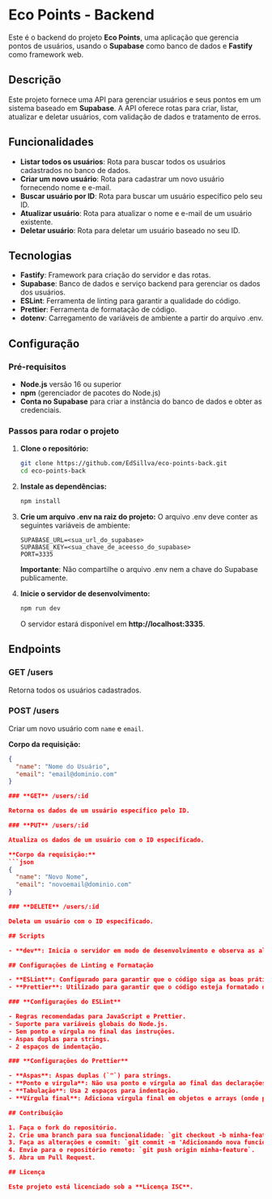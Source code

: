# Eco Points - Backend

Este é o backend do projeto **Eco Points**, uma aplicação que gerencia pontos de usuários, usando o **Supabase** como banco de dados e **Fastify** como framework web.

## Descrição

Este projeto fornece uma API para gerenciar usuários e seus pontos em um sistema baseado em **Supabase**. A API oferece rotas para criar, listar, atualizar e deletar usuários, com validação de dados e tratamento de erros.

## Funcionalidades

- **Listar todos os usuários**: Rota para buscar todos os usuários cadastrados no banco de dados.
- **Criar um novo usuário**: Rota para cadastrar um novo usuário fornecendo nome e e-mail.
- **Buscar usuário por ID**: Rota para buscar um usuário específico pelo seu ID.
- **Atualizar usuário**: Rota para atualizar o nome e e-mail de um usuário existente.
- **Deletar usuário**: Rota para deletar um usuário baseado no seu ID.

## Tecnologias

- **Fastify**: Framework para criação do servidor e das rotas.
- **Supabase**: Banco de dados e serviço backend para gerenciar os dados dos usuários.
- **ESLint**: Ferramenta de linting para garantir a qualidade do código.
- **Prettier**: Ferramenta de formatação de código.
- **dotenv**: Carregamento de variáveis de ambiente a partir do arquivo .env.

## Configuração

### Pré-requisitos

- **Node.js** versão 16 ou superior
- **npm** (gerenciador de pacotes do Node.js)
- **Conta no Supabase** para criar a instância do banco de dados e obter as credenciais.

### Passos para rodar o projeto

1. **Clone o repositório:**

   ```bash
   git clone https://github.com/EdSillva/eco-points-back.git
   cd eco-points-back
   ```

2. **Instale as dependências:**

   ```bash
   npm install
   ```

3. **Crie um arquivo .env na raiz do projeto:**
   O arquivo .env deve conter as seguintes variáveis de ambiente:

   ```env
   SUPABASE_URL=<sua_url_do_supabase>
   SUPABASE_KEY=<sua_chave_de_aceesso_do_supabase>
   PORT=3335
   ```

   **Importante**: Não compartilhe o arquivo .env nem a chave do Supabase publicamente.

4. **Inicie o servidor de desenvolvimento:**
   ```bash
   npm run dev
   ```
   O servidor estará disponível em **http://localhost:3335**.

## Endpoints

### **GET** /users

Retorna todos os usuários cadastrados.

### **POST** /users

Criar um novo usuário com `name` e `email`.

**Corpo da requisição:**

````json
{
  "name": "Nome do Usuário",
  "email": "email@dominio.com"
}

### **GET** /users/:id

Retorna os dados de um usuário específico pelo ID.

### **PUT** /users/:id

Atualiza os dados de um usuário com o ID especificado.

**Corpo da requisição:**
```json
{
  "name": "Novo Nome",
  "email": "novoemail@dominio.com"
}

### **DELETE** /users/:id

Deleta um usuário com o ID especificado.

## Scripts

- **dev**: Inicia o servidor em modo de desenvolvimento e observa as alterações nos arquivos. (Comando: `npm run dev`).

## Configurações de Linting e Formatação

- **ESLint**: Configurado para garantir que o código siga as boas práticas de JavaScript e o estilo definido pelo projeto.
- **Prettier**: Utilizado para garantir que o código esteja formatado de maneira consistente.

### **Configurações do ESLint**

- Regras recomendadas para JavaScript e Prettier.
- Suporte para variáveis globais do Node.js.
- Sem ponto e vírgula no final das instruções.
- Aspas duplas para strings.
- 2 espaços de indentação.

### **Configurações do Prettier**

- **Aspas**: Aspas duplas (`"`) para strings.
- **Ponto e vírgula**: Não usa ponto e vírgula ao final das declarações.
- **Tabulação**: Usa 2 espaços para indentação.
- **Vírgula final**: Adiciona vírgula final em objetos e arrays (onde permitido pelo ES5).

## Contribuição

1. Faça o fork do repositório.
2. Crie uma branch para sua funcionalidade: `git checkout -b minha-feature`.
3. Faça as alterações e commit: `git commit -m 'Adicionando nova funcionalidade'`.
4. Envie para o repositório remoto: `git push origin minha-feature`.
5. Abra um Pull Request.

## Licença

Este projeto está licenciado sob a **Licença ISC**.
````
